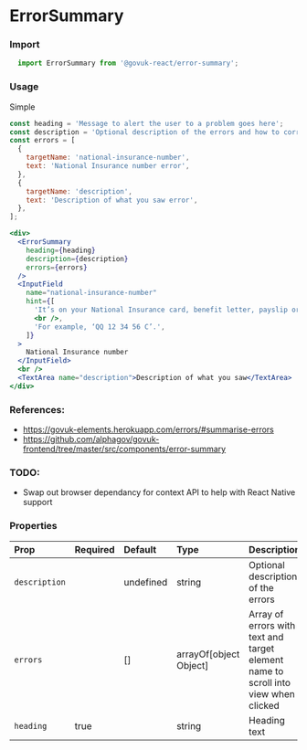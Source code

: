ErrorSummary
============

### Import
```js
  import ErrorSummary from '@govuk-react/error-summary';
```
<!-- STORY -->

### Usage

Simple
```jsx
const heading = 'Message to alert the user to a problem goes here';
const description = 'Optional description of the errors and how to correct them';
const errors = [
  {
    targetName: 'national-insurance-number',
    text: 'National Insurance number error',
  },
  {
    targetName: 'description',
    text: 'Description of what you saw error',
  },
];

<div>
  <ErrorSummary
    heading={heading}
    description={description}
    errors={errors}
  />
  <InputField
    name="national-insurance-number"
    hint={[
      'It’s on your National Insurance card, benefit letter, payslip or P60.',
      <br />,
      'For example, ‘QQ 12 34 56 C’.',
    ]}
  >
    National Insurance number
  </InputField>
  <br />
  <TextArea name="description">Description of what you saw</TextArea>
</div>
```

### References:
- https://govuk-elements.herokuapp.com/errors/#summarise-errors
- https://github.com/alphagov/govuk-frontend/tree/master/src/components/error-summary

### TODO:
- Swap out browser dependancy for context API to help with React Native support

### Properties
Prop | Required | Default | Type | Description
:--- | :------- | :------ | :--- | :----------
 `description` |  | undefined | string | Optional description of the errors
 `errors` |  | [] | arrayOf[object Object] | Array of errors with text and target element name to scroll into view when clicked
 `heading` | true |  | string | Heading text


